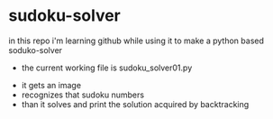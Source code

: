 # sudoku-solver

in this repo i'm learning github while using it to make a python based soduko-solver

 * the current working file is sudoku_solver01.py
 - it gets an image 
 - recognizes that sudoku numbers
 - than it solves and print the solution acquired by backtracking
